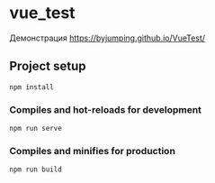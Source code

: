 # vue_test
Демонстрация https://byjumping.github.io/VueTest/

## Project setup
```
npm install
```

### Compiles and hot-reloads for development
```
npm run serve
```

### Compiles and minifies for production
```
npm run build
```
